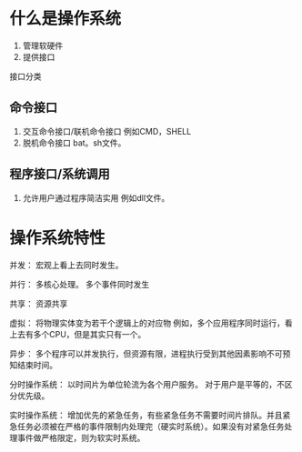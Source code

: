 # 什么是操作系统
1. 管理软硬件
2. 提供接口

接口分类
## 命令接口
1. 交互命令接口/联机命令接口
例如CMD，SHELL
2. 脱机命令接口
bat。sh文件。

## 程序接口/系统调用
1. 允许用户通过程序简洁实用
例如dll文件。

# 操作系统特性

并发：
宏观上看上去同时发生。

并行：
多核心处理。
多个事件同时发生

共享：
资源共享

虚拟：
将物理实体变为若干个逻辑上的对应物
例如，多个应用程序同时运行，看上去有多个CPU，但是其实只有一个。

异步：
多个程序可以并发执行，但资源有限，进程执行受到其他因素影响不可预知结束时间。

分时操作系统：
以时间片为单位轮流为各个用户服务。
对于用户是平等的，不区分优先级。

实时操作系统：
增加优先的紧急任务，有些紧急任务不需要时间片排队。并且紧急任务必须被在严格的事件限制内处理完（硬实时系统）。如果没有对紧急任务处理事件做严格限定，则为软实时系统。

